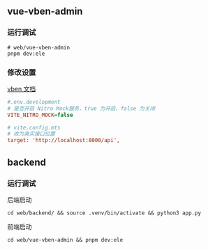 ## vue-vben-admin

### 运行调试

```shell
# web/vue-vben-admin
pnpm dev:ele
```

### 修改设置

[vben 文档](https://doc.vben.pro/guide/in-depth/login.html)

```ini
#.env.development
# 是否开启 Nitro Mock服务，true 为开启，false 为关闭
VITE_NITRO_MOCK=false

# vite.config.mts
# 改为真实接口位置
target: 'http://localhost:8000/api',
```

## backend

### 运行调试

后端启动
``` shell
cd web/backend/ && source .venv/bin/activate && python3 app.py
```

前端启动
``` shell
cd web/vue-vben-admin && pnpm dev:ele
```